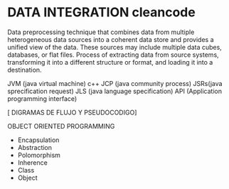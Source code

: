 # DATA INTEGRATION cleancode

Data preprocessing technique that combines data from multiple heterogeneous data sources into a coherent data store and provides a unified view of the data. These sources may include multiple data cubes, databases, or flat files. Process of extracting data from source systems, transforming it into a different structure or format, and loading it into a destination.

JVM (java virtual machine)
    c++
JCP (java community process)
JSRs(java sprecification request)
JLS (java language specification)
API (Application programming interface)

[ DIGRAMAS DE FLUJO Y PSEUDOCODIGO]

OBJECT ORIENTED PROGRAMMING
+ Encapsulation
+ Abstraction
+ Polomorphism
+ Inherence
+ Class
+ Object

